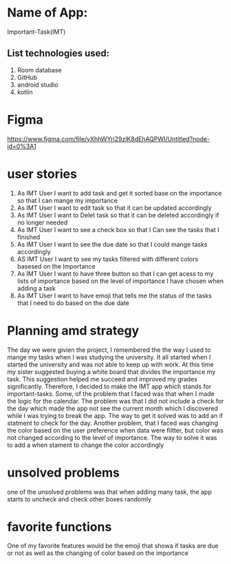 #  Name of App:
Important-Task(IMT)
## List technologies used:
1. Room database 
2. GitHub
3. android studio
4. kotlin 
# Figma
https://www.figma.com/file/yXhhWYrj29zlK8dEhAQPWI/Untitled?node-id=0%3A1
# user stories
1. As IMT User I want to add task and get it sorted base on the importance so that I can mange my importance
2. As IMT User I want to edit task  so that it can be updated accordingly
3. As IMT User I want to Delet task  so that it can be deleted accordingly if no longer needed
4. As IMT User I want to see a check box so that I Can see the tasks that I finished
5. As IMT User I want to see the due date so that I could mange tasks accordingly
6. AS IMT User I want to see my tasks filtered with different colors basesed on the Importance
7. As IMT User I want to have three button so that I can get acess to my lists of importance based on the level of importance I have chosen when adding a task
8. As IMT User I want to have emoji that tells me the status of the tasks that I need to do based on the due date
# Planning amd strategy
The day we were givien the project, I remembered the the way I used to mange my tasks when I was studying the university.
It all started when I started the university and was not able to keep up with work. At this time my sister suggested buying a white board that divides the importance my task. 
This suggestion helped me succeed and improved my grades significantly. Therefore, I decided to make the IMT app which stands for important-tasks. Some, of the problem that 
I faced was that when I made the logic for the calendar. The problem was that I did not include a check for the day which made the app not see the current month which I discovered
while I was trying to break the app. The way to get it solved was to add an if statment to check for the day. Another problem, that I faced was changing the color based on  the user
preference when data were filtter, but color was not changed according to the level of importance. The way to solve it was to add a when stament to change the color accordingly
#  unsolved problems
one of the unsolved problems was that when adding many task, the app starts to uncheck and check other boxes randomly 

#  favorite functions
One of my favorite features would be the emoji that showa if tasks are due or not as well as the changing of color based on the importance
